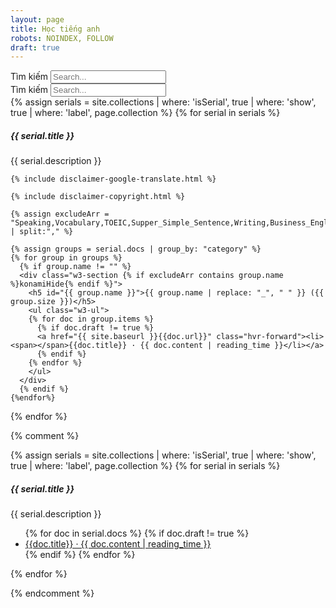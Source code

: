 ```yaml
---
layout: page
title: Học tiếng anh
robots: NOINDEX, FOLLOW
draft: true
---
```

<!-- SEARCH: # Nhớ sửa đường dẫn tìm kiếm bên dưới # -->
<div id="search-container" class="konamiHide">
  <label>
		<span class="dh-unnecessary">Tìm kiếm</span>
    <input type="text" id="search-input" placeholder="Search...">
  </label>
  <div id="results-container" class="w3-card"></div>
</div>
<div id="inputCheat">
  <label>
		<span class="dh-unnecessary">Tìm kiếm</span>
    <input type="text" id="search-input-cheat" placeholder="Search...">
  </label>
</div>

<div class="w3-section">
  <!-- serials -->
  {% assign serials = site.collections | where: 'isSerial', true | where: 'show', true | where: 'label', page.collection %}
  {% for serial in serials %}
    <div class="opacity-transition-hover">
      <h5>{{ serial.title }}</h5>
      <div>{{ serial.description }}</div>
    </div>

    {% include disclaimer-google-translate.html %}

    {% include disclaimer-copyright.html %}

    {% assign excludeArr = "Speaking,Vocabulary,TOEIC,Supper_Simple_Sentence,Writing,Business_English,In_Actions" | split:"," %}

    {% assign groups = serial.docs | group_by: "category" %}
    {% for group in groups %}
      {% if group.name != "" %}
      <div class="w3-section {% if excludeArr contains group.name %}konamiHide{% endif %}">
        <h5 id="{{ group.name }}">{{ group.name | replace: "_", " " }} ({{ group.size }})</h5>
        <ul class="w3-ul">
        {% for doc in group.items %}
          {% if doc.draft != true %}
          <a href="{{ site.baseurl }}{{doc.url}}" class="hvr-forward"><li><span></span>{{doc.title}} · {{ doc.content | reading_time }}</li></a>
          {% endif %}
        {% endfor %}
        </ul>
      </div>
      {% endif %}
    {%endfor%}
  {% endfor %}
</div>

{% comment %}

<div class="w3-row">
  <!-- serials -->
  {% assign serials = site.collections | where: 'isSerial', true | where: 'show', true | where: 'label', page.collection %}
  {% for serial in serials %}
  <div class="opacity-transition-hover">
    <h5>{{ serial.title }}</h5>
    <div>{{ serial.description }}</div>
  </div>
  <ul class="w3-ul">
  {% for doc in serial.docs %}
    {% if doc.draft != true %}
    <!-- {{ doc.date | date_to_string }} -->
    <a href="{{ site.baseurl }}{{doc.url}}" class="hvr-forward"><li><span></span>{{doc.title}} · {{ doc.content | reading_time }}</li></a>
    {% endif %}
  {% endfor %}
  </ul>
  {% endfor %}
</div>

{% endcomment %}

<script src="/assets/js/search-custom.min.js" type="text/javascript"></script>
<script>
	(function() {
    JSearch({
      searchInput: document.getElementById('search-input'),
      resultsContainer: document.getElementById('results-container'),
			json: '/collections/english/search.json'
    })
	})();
</script>